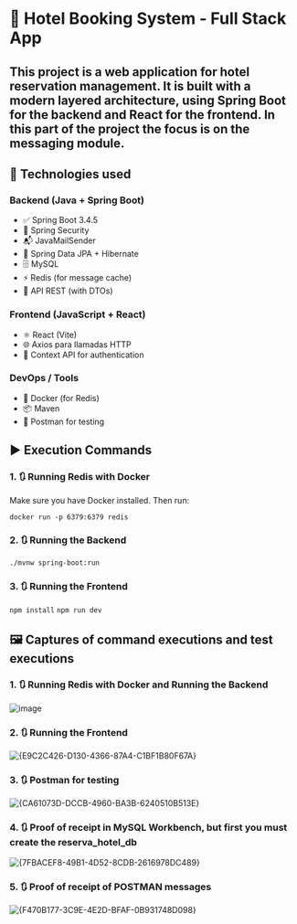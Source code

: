 # 🏨 Hotel Booking System - Full Stack App

This project is a web application for hotel reservation management. It is built with a modern layered architecture, using **Spring Boot** for the backend and **React** for the frontend.
In this part of the project the focus is on the messaging module.
---

## 🚀 Technologies used

### Backend (Java + Spring Boot)
- ✅ Spring Boot 3.4.5
- 🔐 Spring Security
- 📬 JavaMailSender
- 🧠 Spring Data JPA + Hibernate
- 🗄️ MySQL
- ⚡ Redis (for message cache)
- 📡 API REST (with DTOs)

### Frontend (JavaScript + React)
- ⚛️ React (Vite)
- 🌐 Axios para llamadas HTTP
- 🔐 Context API for authentication

### DevOps / Tools
- 🐳 Docker (for Redis)
- 📦 Maven
- 🧪 Postman for testing

## ▶️ Execution Commands

### 1. 🔃 Running Redis with Docker

Make sure you have Docker installed. Then run:

`docker run -p 6379:6379 redis`

### 2. 🔃 Running the Backend

`./mvnw spring-boot:run`

### 3. 🔃 Running the Frontend

`npm install`
`npm run dev`

## 🖼️ Captures of command executions and test executions

### 1. 🔃 Running Redis with Docker and Running the Backend
![image](https://github.com/user-attachments/assets/1fecde00-6445-4f43-a8e8-b52269341b30)

### 2. 🔃 Running the Frontend

![{E9C2C426-D130-4366-87A4-C1BF1B80F67A}](https://github.com/user-attachments/assets/6382b91c-0d18-4b59-8014-0a96832830c1)

### 3. 🔃 Postman for testing

![{CA61073D-DCCB-4960-BA3B-6240510B513E}](https://github.com/user-attachments/assets/a16753f6-de6f-4087-939a-f2b2f1194182)

### 4. 🔃 Proof of receipt in MySQL Workbench, but first you must create the reserva_hotel_db

![{7FBACEF8-49B1-4D52-8CDB-2616978DC489}](https://github.com/user-attachments/assets/0051d168-6513-4dbf-a7d0-56ee74e8bb02)

### 5. 🔃 Proof of receipt of POSTMAN messages

![{F470B177-3C9E-4E2D-BFAF-0B931748D098}](https://github.com/user-attachments/assets/fb0c1b9d-8c4a-4bf7-b672-12ce12e96999)
